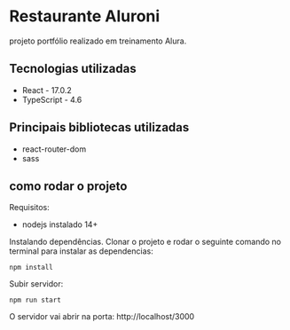 # Restaurante Aluroni 
projeto portfólio realizado em treinamento Alura.

## Tecnologias utilizadas
* React - 17.0.2
* TypeScript - 4.6

## Principais bibliotecas utilizadas
* react-router-dom 
* sass

## como rodar o projeto
Requisitos:
* nodejs instalado 14+

Instalando dependências.
Clonar o projeto e rodar o seguinte comando no terminal para instalar as dependencias:
```
npm install
```

Subir servidor:
```
npm run start
```
O servidor vai abrir na porta: http://localhost/3000
